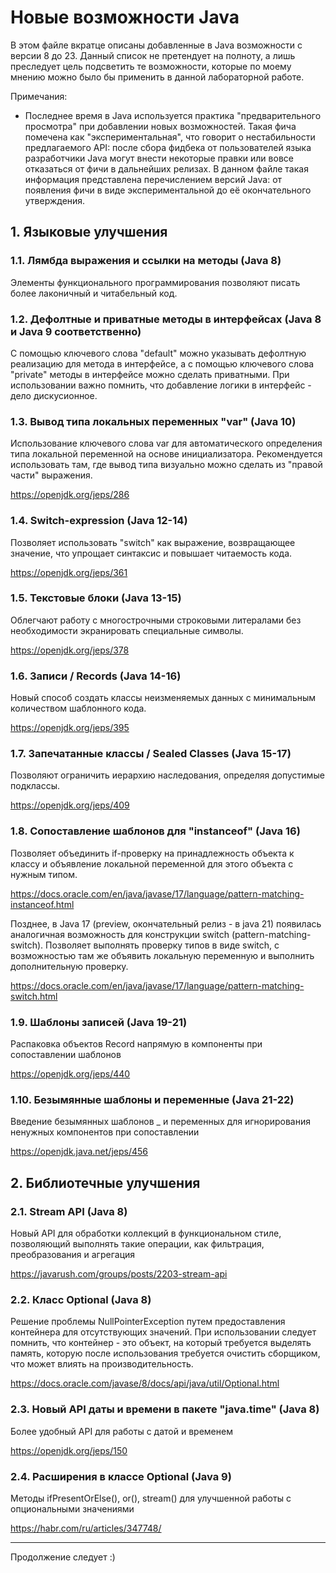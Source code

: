 # Новые возможности Java
В этом файле вкратце описаны добавленные в Java возможности с версии 8 до 23. 
Данный список не претендует на полноту, а лишь преследует цель подсветить те возможности, 
которые по моему мнению можно было бы применить в данной лабораторной работе.

Примечания:
- Последнее время в Java используется практика "предварительного просмотра" при добавлении новых возможностей. 
Такая фича помечена как "экспериментальная", что говорит о нестабильности предлагаемого API: 
после сбора фидбека от пользователей языка разработчики Java могут внести некоторые правки 
или вовсе отказаться от фичи в дальнейших релизах. В данном файле такая информация представлена перечислением версий Java: 
от появления фичи в виде экспериментальной до её окончательного утверждения. 

## 1. Языковые улучшения
### 1.1. Лямбда выражения и ссылки на методы (Java 8)
Элементы функционального программирования позволяют писать более лаконичный и читабельный код.

### 1.2. Дефолтные и приватные методы в интерфейсах (Java 8 и Java 9 соответственно)
С помощью ключевого слова "default" можно указывать дефолтную реализацию для метода в интерфейсе, 
а с помощью ключевого слова "private" методы в интерфейсе можно сделать приватными.
При использовании важно помнить, что добавление логики в интерфейс - дело дискусионное.

### 1.3. Вывод типа локальных переменных "var" (Java 10)
Использование ключевого слова var для автоматического определения типа локальной переменной на основе инициализатора.
Рекомендуется использовать там, где вывод типа визуально можно сделать из "правой части" выражения.

https://openjdk.org/jeps/286

### 1.4. Switch-expression (Java 12-14)
Позволяет использовать "switch" как выражение, возвращающее значение, что упрощает синтаксис и повышает читаемость кода.

https://openjdk.org/jeps/361

### 1.5. Текстовые блоки (Java 13-15)
Облегчают работу с многострочными строковыми литералами без необходимости экранировать специальные символы.

https://openjdk.org/jeps/378

### 1.6. Записи / Records (Java 14-16)
Новый способ создать классы неизменяемых данных с минимальным количеством шаблонного кода.

https://openjdk.org/jeps/395

### 1.7. Запечатанные классы / Sealed Classes (Java 15-17)
Позволяют ограничить иерархию наследования, определяя допустимые подклассы.

https://openjdk.org/jeps/409

### 1.8. Сопоставление шаблонов для "instanceof" (Java 16)
Позволяет объединить if-проверку на принадлежность объекта к классу 
и объявление локальной переменной для этого объекта с нужным типом.

https://docs.oracle.com/en/java/javase/17/language/pattern-matching-instanceof.html

Позднее, в Java 17 (preview, окончательный релиз - в java 21) появилась аналогичная возможность для конструкции switch (pattern-matching-switch).
Позволяет выполнять проверку типов в виде switch, с возможностью там же объявить локальную переменную и выполнить дополнительную проверку.

https://docs.oracle.com/en/java/javase/17/language/pattern-matching-switch.html

### 1.9. Шаблоны записей (Java 19-21)
Распаковка объектов Record напрямую в компоненты при сопоставлении шаблонов

https://openjdk.org/jeps/440

### 1.10. Безымянные шаблоны и переменные (Java 21-22)
Введение безымянных шаблонов _ и переменных для игнорирования ненужных компонентов при сопоставлении

https://openjdk.java.net/jeps/456

## 2. Библиотечные улучшения
### 2.1. Stream API (Java 8)
Новый API для обработки коллекций в функциональном стиле, позволяющий выполнять такие операции, 
как фильтрация, преобразования и агрегация

https://javarush.com/groups/posts/2203-stream-api

### 2.2. Класс Optional (Java 8)
Решение проблемы NullPointerException путем предоставления контейнера для отсутствующих значений. 
При использовании следует помнить, что контейнер - это объект, на который требуется выделять память, 
которую после использования требуется очистить сборщиком, что может влиять на производительность.

https://docs.oracle.com/javase/8/docs/api/java/util/Optional.html

### 2.3. Новый API даты и времени в пакете "java.time" (Java 8)
Более удобный API для работы с датой и временем

https://openjdk.org/jeps/150

### 2.4. Расширения в классе Optional (Java 9)
Методы ifPresentOrElse(), or(), stream() для улучшенной работы с опциональными значениями

https://habr.com/ru/articles/347748/

---
Продолжение следует :) 
